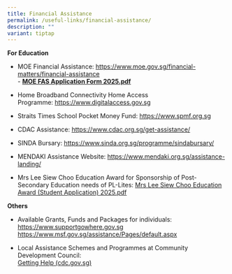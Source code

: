 ```yaml
---
title: Financial Assistance
permalink: /useful-links/financial-assistance/
description: ""
variant: tiptap
---
```

<p><strong>For Education</strong>
</p>
<ul>
<li>
<p>MOE Financial Assistance:&nbsp;<a href="https://www.moe.gov.sg/financial-matters/financial-assistance" rel="noopener noreferrer nofollow" target="_blank">https://www.moe.gov.sg/financial-matters/financial-assistance<br></a>- <strong><a href="/files/MOE_FAS_Application_Form_2025.pdf" rel="noopener nofollow" target="_blank">MOE FAS Application Form 2025.pdf</a></strong>
</p>
</li>
<li>
<p>Home Broadband Connectivity Home Access Programme:&nbsp;<a href="https://www.digitalaccess.gov.sg/" rel="noopener noreferrer nofollow" target="_blank">https://www.digitalaccess.gov.sg</a>
</p>
</li>
<li>
<p>Straits Times School Pocket Money Fund:&nbsp;<a href="https://www.spmf.org.sg/" rel="noopener noreferrer nofollow" target="_blank">https://www.spmf.org.sg</a>
</p>
</li>
<li>
<p>CDAC Assistance:&nbsp;<a href="https://www.cdac.org.sg/get-assistance/" rel="noopener noreferrer nofollow" target="_blank">https://www.cdac.org.sg/get-assistance/</a>
</p>
</li>
<li>
<p>SINDA Bursary:&nbsp;<a href="https://www.sinda.org.sg/programme/sindabursary/" rel="noopener nofollow" target="_blank">https://www.sinda.org.sg/programme/sindabursary/</a>
</p>
</li>
<li>
<p>MENDAKI Assistance Website:&nbsp;<a href="https://www.mendaki.org.sg/assistance-landing/" rel="noopener noreferrer nofollow" target="_blank">https://www.mendaki.org.sg/assistance-landing/</a>
</p>
</li>
<li>
<p>Mrs Lee Siew Choo Education Award for Sponsorship of Post-Secondary Education
needs of PL-Lites: <a href="/files/Mrs_Lee_Siew_Choo_Education_Award__Student_Application__2025.pdf" rel="noopener nofollow" target="_blank">Mrs Lee Siew Choo Education Award (Student Application) 2025.pdf</a>
</p>
</li>
</ul>
<p><strong>Others</strong>
</p>
<ul data-tight="true" class="tight">
<li>
<p>Available Grants, Funds and Packages for individuals:
<br><a href="https://www.supportgowhere.gov.sg/" rel="noopener noreferrer nofollow" target="_blank">https://www.supportgowhere.gov.sg</a> 
<a href="https://www.msf.gov.sg/assistance/Pages/default.aspx" rel="noopener noreferrer nofollow" target="_blank">https://www.msf.gov.sg/assistance/Pages/default.aspx</a>
</p>
</li>
<li>
<p>Local Assistance Schemes and Programmes at Community Development Council:
<br><a href="https://www.cdc.gov.sg/what-we-do/getting-help" rel="noopener noreferrer nofollow" target="_blank">Getting Help (cdc.gov.sg)</a>
</p>
</li>
</ul>
<p></p>